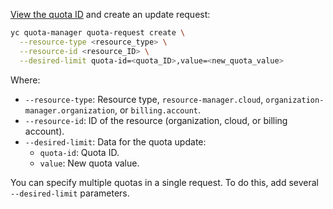 [View the quota ID](../../overview/concepts/quotas-limits.md#quotas-limits-default) and create an update request:

```bash
yc quota-manager quota-request create \
  --resource-type <resource_type> \
  --resource-id <resource_ID> \
  --desired-limit quota-id=<quota_ID>,value=<new_quota_value>
```

Where:

* `--resource-type`: Resource type, `resource-manager.cloud`, `organization-manager.organization`, or `billing.account`.
* `--resource-id`: ID of the resource (organization, cloud, or billing account).
* `--desired-limit`: Data for the quota update:
  * `quota-id`: Quota ID.
  * `value`: New quota value.

You can specify multiple quotas in a single request. To do this, add several `--desired-limit` parameters.
